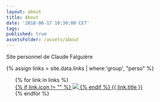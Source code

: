 ```yaml
---
layout: about
title: About
date: '2018-06-17 10:30:00 CET'
tags:
published: true
assetsFolder: /assets/about
---
```


Site personnel de Claude Falguière

{% assign links = site.data.links | where:'group', "perso" %}

<ul class="articles-list">
  {% for link in links %}
    <div data-scroll-reveal="enter ease 0">
    <a href="{{ link.url }}">
    {% if link.icon != "" %} <img src="{{ link.icon }}" />  {% endif %}
    {{ link.title }} </a>
    </div>
  {% endfor %}
</ul>
